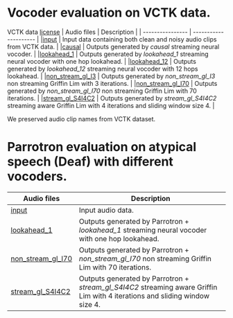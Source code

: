 
# Vocoder evaluation on VCTK data.
VCTK data [license](https://datashare.ed.ac.uk/bitstream/handle/10283/3443/license_text?sequence=3&isAllowed=y)
|  Audio files      | Description  |
| ---------------- | --------------------- |
|[input](vctk/input) | Input data containing both clean and noisy audio clips from VCTK data.     |
|[causal](vctk/causal) | Outputs generated by *causal* streaming neural vocoder.  |
|[lookahead_1](vctk/lookahead_1) | Outputs generated by *lookahead_1* streaming neural vocoder with one hop lookahead.  |
|[lookahead_12](vctk/lookahead_12) | Outputs generated by *lookahead_12* streaming neural vocoder with 12 hops lookahead.  |
|[non_stream_gl_I3](vctk/non_stream_gl_I3) | Outputs generated by *non_stream_gl_I3* non streaming Griffin Lim with 3 iterations.  |
|[non_stream_gl_I70](vctk/non_stream_gl_I70) | Outputs generated by *non_stream_gl_I70* non streaming Griffin Lim with 70 iterations.  |
|[stream_gl_S4I4C2](vctk/stream_gl_S4I4C2) | Outputs generated by *stream_gl_S4I4C2* streaming aware Griffin Lim with 4 iterations and sliding window size 4. |

We preserved audio clip names from VCTK dataset.

# Parrotron evaluation on atypical speech (Deaf) with different vocoders.
|  Audio files      | Description  |
| ---------------- | --------------------- |
|[input](atypical_speech/input) | Input audio data.     |
|[lookahead_1](atypical_speech/lookahead_1) | Outputs generated by Parrotron + *lookahead_1* streaming neural vocoder with one hop lookahead.  |
|[non_stream_gl_I70](atypical_speech/non_stream_gl_I70) | Outputs generated by Parrotron + *non_stream_gl_I70* non streaming Griffin Lim with 70 iterations.  |
|[stream_gl_S4I4C2](atypical_speech/stream_gl_S4I4C2) | Outputs generated by Parrotron + *stream_gl_S4I4C2* streaming aware Griffin Lim with 4 iterations and sliding window size 4. |
